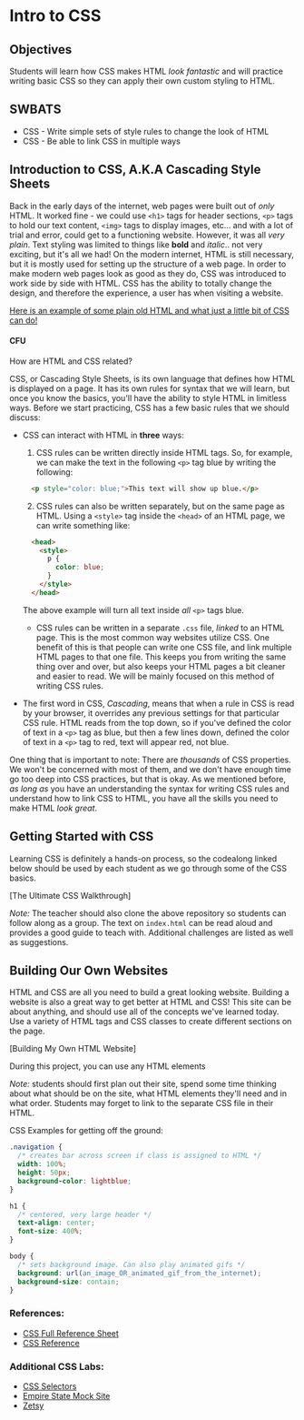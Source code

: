 # Intro to CSS

## Objectives

Students will learn how CSS makes HTML _look fantastic_ and will practice writing basic CSS so they can apply their own custom styling to HTML.

## SWBATS

+ CSS - Write simple sets of style rules to change the look of HTML
+ CSS - Be able to link CSS in multiple ways

## Introduction to CSS, A.K.A Cascading Style Sheets

Back in the early days of the internet, web pages were built out of _only_ HTML.  It worked fine - we could use `<h1>` tags for header sections, `<p>` tags to hold our text content, `<img>` tags to display images, etc... and with a lot of trial and error, could get to a functioning website.  However, it was all _very plain_. Text styling was limited to things like **bold** and _italic_.. not very exciting, but it's all we had! On the modern internet, HTML is still necessary, but it is mostly used
for setting up the structure of a web page. In order to make modern web pages look as good as they do, CSS was introduced to work side by side with HTML.  CSS has the ability to totally change the design, and therefore the experience, a user has when visiting a website.

[Here is an example of some plain old HTML and what just a little bit of CSS can do!](https://ironboard-learn.s3.amazonaws.com/klossy_basic_html_example.html)

#### CFU
How are HTML and CSS related?

CSS, or Cascading Style Sheets, is its own language that defines how HTML is displayed on a page. It has its own rules for syntax that we will learn, but once you know the basics, you'll have the ability to style HTML in limitless ways. Before we start practicing, CSS has a few basic rules that we should discuss:

* CSS can interact with HTML in **three** ways:
  1. CSS rules can be written directly inside HTML tags.  So, for example, we can make the text in the following `<p>` tag blue by writing the following:

  ```html
    <p style="color: blue;">This text will show up blue.</p>
  ```
  2. CSS rules can also be written separately, but on the same page as HTML.  Using a `<style>` tag inside the `<head>` of an HTML page, we can write something like:

  ```html
    <head>
      <style>
        p {
          color: blue;
        }
      </style>
    </head>
  ```

  The above example will turn all text inside _all_ `<p>` tags blue.
  * CSS rules can be written in a separate `.css` file, _linked_ to an HTML page. This is the most common way websites utilize CSS. One benefit of this is that people can write one CSS file, and link multiple HTML pages to that one file. This keeps you from writing the same thing over and over, but also keeps your HTML pages a bit cleaner and easier to read.  We will be mainly focused on this method of writing CSS rules.
* The first word in CSS, _Cascading_, means that when a rule in CSS is read by your browser, it overrides any previous settings for that particular CSS rule. HTML reads from the top down, so if you've defined the color of text in a `<p>` tag as blue, but then a few lines down, defined the color of text in a `<p>` tag to red, text will appear red, not blue.

One thing that is important to note: There are _thousands_ of CSS properties.  We won't be concerned with most of them, and we don't have enough time go too deep into CSS practices, but that is okay.  As we mentioned before, _as long as_ you have an understanding the syntax for writing CSS rules and understand how to link CSS to HTML, you have all the skills you need to make HTML _look great_.

## Getting Started with CSS

Learning CSS is definitely a hands-on process, so the codealong linked below
should be used by each student as we go through some of the CSS basics.

[The Ultimate CSS Walkthrough]<!-- (https://github.com/learn-co-curriculum/kwk-l1-css-walkthrough-code-along) -->

*Note:* The teacher should also clone the above repository so students can follow along
as a group. The text on `index.html` can be read aloud and provides a good guide
to teach with.  Additional challenges are listed as well as suggestions.

## Building Our Own Websites

HTML and CSS are all you need to build a great looking website.  Building a website
is also a great way to get better at HTML and CSS!  This site can be about anything, and should
use all of the concepts we've learned today.  Use a variety of HTML tags and CSS classes to create different sections on the page.

[Building My Own HTML Website]<!-- (https://github.com/learn-co-curriculum/kwk-l1-my-own-html-website) -->

During this project, you can use any HTML elements

*Note:* students should first plan out their site, spend some time thinking about what should be on the site, what HTML elements they'll need and in what order.  Students may forget to link to the separate CSS file in their HTML.

CSS Examples for getting off the ground:
```css
.navigation {
  /* creates bar across screen if class is assigned to HTML */
  width: 100%;
  height: 50px;
  background-color: lightblue;
}

h1 {
  /* centered, very large header */
  text-align: center;
  font-size: 400%;
}

body {
  /* sets background image. Can also play animated gifs */
  background: url(an_image_OR_animated_gif_from_the_internet);
  background-size: contain;
}
```

### References:

* [CSS Full Reference Sheet](https://cloud.netlifyusercontent.com/assets/344dbf88-fdf9-42bb-adb4-46f01eedd629/d7fb67af-5180-463d-b58a-bfd4a220d5d0/css3-cheat-sheet.pdf)
* [CSS Reference](https://www.w3schools.com/cssref/default.asp)

### Additional CSS Labs:

* [CSS Selectors](https://github.com/learn-co-curriculum/upperline-hs-intro-software-engineering-css-selectors)
* [Empire State Mock Site](https://github.com/learn-co-curriculum/upperline-hs-empire-state-css-challenge)
* [Zetsy](https://github.com/learn-co-curriculum/kwk-l1-zetsy)
